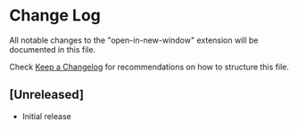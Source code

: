 # Change Log

All notable changes to the "open-in-new-window" extension will be documented in this file.

Check [Keep a Changelog](http://keepachangelog.com/) for recommendations on how to structure this file.

## [Unreleased]

- Initial release